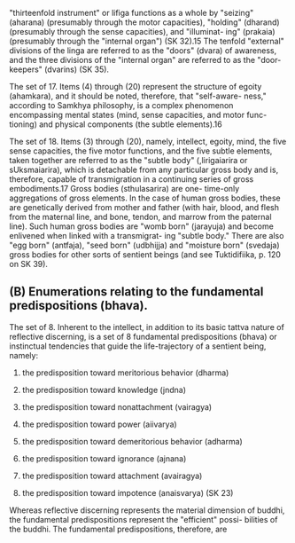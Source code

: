 "thirteenfold instrument" or lifiga functions as a whole by "seizing" (aharana) (presumably through the motor capacities), "holding"  (dharand) (presumably through the sense capacities), and "illuminat- ing" (prakaia) (presumably through the "internal organ") (SK 32).15  The tenfold "external" divisions of the linga are referred to as the "doors" (dvara) of awareness, and the three divisions of the "internal organ" are referred to as the "door-keepers" (dvarins) (SK 35).

The set of 17. Items (4) through (20) represent the structure of  egoity (ahamkara), and it should be noted, therefore, that "self-aware- ness," according to Samkhya philosophy, is a complex phenomenon  encompassing mental states (mind, sense capacities, and motor func- tioning) and physical components (the subtle elements).16

The set of 18. Items (3) through (20), namely, intellect, egoity, mind, the five sense capacities, the five motor functions, and the five subtle elements, taken together are referred to as the "subtle body" (,lirigaiarira or sUksmaiarira), which is detachable from any particular gross body and is, therefore, capable of transmigration in a continuing  series of gross embodiments.17 Gross bodies (sthulasarira) are one- time-only aggregations of gross elements. In the case of human gross  bodies, these are genetically derived from mother and father (with hair, blood, and flesh from the maternal line, and bone, tendon, and marrow from the paternal line). Such human gross bodies are "womb  born" (jarayuja) and become enlivened when linked with a transmigrat- ing "subtle body." There are also "egg born" (antfaja), "seed born"  (udbhijja) and "moisture born" (svedaja) gross bodies for other sorts of sentient beings (and see Tuktidifiika, p. 120 on SK 39).

## (B) Enumerations relating to the fundamental predispositions (bhava).

The set of 8. Inherent to the intellect, in addition to its basic tattva nature of reflective discerning, is a set of 8 fundamental predispositions (bhava) or instinctual tendencies that guide the life-trajectory of a sentient being, namely:

1. the predisposition toward meritorious behavior (dharma)

2. the predisposition toward knowledge (jndna)

3. the predisposition toward nonattachment (vairagya)

4. the predisposition toward power (aiivarya)

5. the predisposition toward demeritorious behavior (adharma)

6. the predisposition toward ignorance (ajnana)

7. the predisposition toward attachment (avairagya)

8. the predisposition toward impotence (anaisvarya) (SK 23)

Whereas reflective discerning represents the material dimension of  buddhi, the fundamental predispositions represent the "efficient" possi- bilities of the buddhi. The fundamental predispositions, therefore, are
